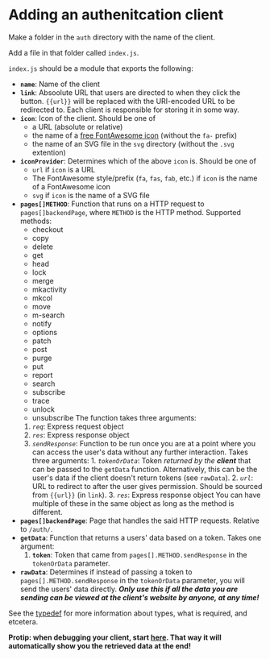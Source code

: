 # Adding an authenitcation client

Make a folder in the `auth` directory with the name of the client.

Add a file in that folder called `index.js`.

`index.js` should be a module that exports the following:

-   **`name`**: Name of the client
-   **`link`**: Absoolute URL that users are directed to when they click the button. `{{url}}` will be replaced with the URI-encoded URL to be redirected to. Each client is responsible for storing it in some way.
-   **`icon`**: Icon of the client. Should be one of
    -   a URL (absolute or relative)
    -   the name of a [free FontAwesome icon](https://fontawesome.com/icons?m=free) (without the `fa-` prefix)
    -   the name of an SVG file in the `svg` directory (without the `.svg` extention)
-   **`iconProvider`**: Determines which of the above `icon` is. Should be one of
    -   `url` if `icon` is a URL
    -   The FontAwesome style/prefix (`fa`, `fas`, `fab`, etc.) if `icon` is the name of a FontAwesome icon
    -   `svg` if `icon` is the name of a SVG file
-   **`pages[]METHOD`**: Function that runs on a HTTP request to `pages[]backendPage`, where `METHOD` is the HTTP method. Supported methods:
    <!-- -   all -->
    -   checkout
    -   copy
    -   delete
    -   get
    -   head
    -   lock
    -   merge
    -   mkactivity
    -   mkcol
    -   move
    -   m-search
    -   notify
    -   options
    -   patch
    -   post
    -   purge
    -   put
    -   report
    -   search
    -   subscribe
    -   trace
    -   unlock
    -   unsubscribe The function takes three arguments:
    1. _`req`_: Express request object
    2. _`res`_: Express response object
    3. _`sendResponse`_: Function to be run once you are at a point where you can access the user's data without any further interaction. Takes three arguments: 1. _`tokenOrData`_: Token _returned by the **client**_ that can be passed to the `getData` function. Alternatively, this can be the user's data if the client doesn't return tokens (see `rawData`). 2. _`url`_: URL to redirect to after the user gives permission. Should be sourced from `{{url}}` (in `link`). 3. _`res`_: Express response object You can have multiple of these in the same object as long as the method is different.
-   **`pages[]backendPage`**: Page that handles the said HTTP requests. Relative to `/auth/`.
-   **`getData`**: Function that returns a users' data based on a token. Takes one argument:
    1. **`token`**: Token that came from `pages[].METHOD.sendResponse` in the `tokenOrData` parameter.
-   **`rawData`**: Determines if instead of passing a token to `pages[].METHOD.sendResponse` in the `tokenOrData` parameter, you will send the users' data directly. _**Only use this if all the data you are sending can be viewed at the client's website by anyone, at any time!**_

See the [typedef](#src/auth/typedef.js) for more information about types, what is required, and etcetera.

**Protip: when debugging your client, start [here](https://auth.onedot.cf/auth?url=https%3A%2F%2Fauth.onedot.cf%2Fauth%2Fbackend%2Fget_data). That way it will automatically show you the retrieved data at the end!**
